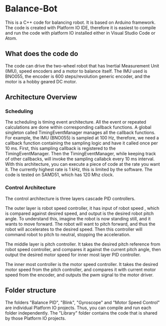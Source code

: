 # Balance-Bot
This is a C++ code for balancing robot. It is based on Arduino framework. The code is created with Platform IO IDE, 
therefore it is easiest to compile and run the code with platform IO installed either in Visual Studio Code or Atom.

## What does the code do
The code can drive the two-wheel robot that has Inertial Measurement Unit (IMU), speed encoders and a motor to balance itself.
The IMU used is BNO055, the encoder is 600 steps/revolution generic encoder, and the motor is a hobby geared DC motor.

## Architecture Overview
### Scheduling
The scheduling is timing event architecture. All the event or repeated calculations are done 
within corresponding callback functions. A global singleton called TimingEventManager manages all the callback functions.
For example, the IMU (BNO055) is sampled at 100 Hz, therefore, we need a callback function containing the sampling logic and
have it called once per 10 ms. First, this sampling callback is registered to the TimingEventManager. Then the TimingEventManager,
while keeping track of other callbacks, will invoke the sampling callabck every 10 ms interval. With this architecture,
you can execute a piece of code at the rate you want it. The currently highest rate is 1 kHz, this is limited by
the software. The code is tested on SAMD51, which has 120 Mhz clock.

### Control Architecture
The control architecture is three layers cascade PID controllers.

The outer layer is robot speed controller, it has input
of robot speed , which is compared against desired speed, and output is the desired robot pitch angle. To understand this, imagine the robot is now standing still,
and it wants to move forward. The robot will want to pitch forward, and thus the robot will accelerates to the desired speed.
Then this controller will command robot to pitch to neutral, stopping the acceleration.

The middle layer is pitch controller. It takes the desired pitch reference from robot speed controller, and compares it against
the current pitch angle, then output the desired motor speed for inner most layer PID controller.

The inner most controller is the motor speed controller. It takes the desired motor speed from the pitch controller, and
compares it with current motor speed from the encoder, and outputs the pwm signal to the motor driver.

## Folder structure
The folders "Balance PID", "Blink", "Gyroscope" and "Motor Speed Control" are individual Platform IO projects. 
Thus, you can compile and run each folder independently. The "Library" folder contains the code that is shared
by those Platform IO projects.
